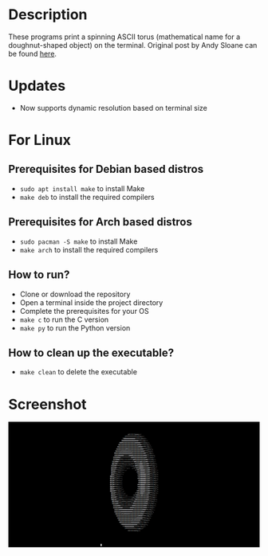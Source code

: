 # Description
These programs print a spinning ASCII torus (mathematical name for a doughnut-shaped object) on the terminal. Original post by Andy Sloane can be found [here](https://www.a1k0n.net/2011/07/20/donut-math.html).

# Updates
* Now supports dynamic resolution based on terminal size

# For Linux
## Prerequisites for Debian based distros
* `sudo apt install make` to install Make
* `make deb` to install the required compilers
## Prerequisites for Arch based distros
* `sudo pacman -S make` to install Make
* `make arch` to install the required compilers

## How to run?
* Clone or download the repository
* Open a terminal inside the project directory
* Complete the prerequisites for your OS
* `make c` to run the C version
* `make py` to run the Python version

## How to clean up the executable?
* `make clean` to delete the executable

# Screenshot
![screenshot.png](https://github.com/arkorty/spinning-ascii-torus/blob/main/blob/screenshot.png)
